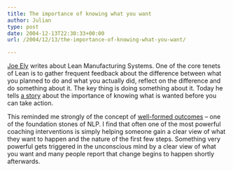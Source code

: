 ```yaml
---
title: The importance of knowing what you want
author: Julian
type: post
date: 2004-12-13T22:30:33+00:00
url: /2004/12/13/the-importance-of-knowing-what-you-want/

---
```

[Joe Ely][1] writes about Lean Manufacturing Systems. One of the core tenets of Lean is to gather frequent feedback about the difference between what you planned to do and what you actually did, reflect on the difference and do something about it. The key thing is doing something about it. Today he tells [a story][2] about the importance of knowing what is wanted before you can take action.

This reminded me strongly of the concept of [well-formed outcomes][3] &#8211; one of the foundation stones of <abbrev title="Neuro-Linguistic Programming">NLP</abbrev>. I find that often one of the most powerful coaching interventions is simply helping someone gain a clear view of what they want to happen and the nature of the first few steps. Something very powerful gets triggered in the unconscious mind by a clear view of what you want and many people report that change begins to happen shortly afterwards.

 [1]: http://joeelylean.blogspot.com/
 [2]: http://joeelylean.blogspot.com/2004_12_12_joeelylean_archive.html#110295495297195774
 [3]: https://www.synesthesia.co.uk/wiki/WellFormedOutcome